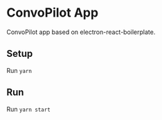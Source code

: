 # ConvoPilot App 
ConvoPilot app based on electron-react-boilerplate.


## Setup
Run `yarn`

## Run

Run `yarn start`


